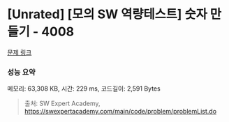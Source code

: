 # [Unrated] [모의 SW 역량테스트] 숫자 만들기 - 4008 

[문제 링크](https://swexpertacademy.com/main/code/problem/problemDetail.do?contestProbId=AWIeRZV6kBUDFAVH) 

### 성능 요약

메모리: 63,308 KB, 시간: 229 ms, 코드길이: 2,591 Bytes



> 출처: SW Expert Academy, https://swexpertacademy.com/main/code/problem/problemList.do